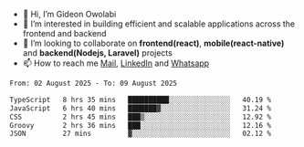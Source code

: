 - 👋 Hi, I’m Gideon Owolabi
- 👀 I’m interested in building efficient and scalable applications across the frontend and backend
- 💞️ I’m looking to collaborate on <b>frontend(react)</b>, <b>mobile(react-native)</b> and <b>backend(Nodejs, Laravel)</b> projects
- 📫 How to reach me <a href="mailto:gideoniyin2021@gmail.com">Mail</a>, <a href="https://www.linkedin.com/in/gideon-owolabi-9b667a232/">LinkedIn</a> and <a href="https://wa.me/2348055377085">Whatsapp</a>

<!---
gude1/gude1 is a ✨ special ✨ repository because its `README.md` (this file) appears on your GitHub profile.
You can click the Preview link to take a look at your changes.
--->

<!--START_SECTION:waka-->

```txt
From: 02 August 2025 - To: 09 August 2025

TypeScript   8 hrs 35 mins   ██████████░░░░░░░░░░░░░░░   40.19 %
JavaScript   6 hrs 40 mins   ███████▓░░░░░░░░░░░░░░░░░   31.24 %
CSS          2 hrs 45 mins   ███▒░░░░░░░░░░░░░░░░░░░░░   12.92 %
Groovy       2 hrs 36 mins   ███░░░░░░░░░░░░░░░░░░░░░░   12.16 %
JSON         27 mins         ▓░░░░░░░░░░░░░░░░░░░░░░░░   02.12 %
```

<!--END_SECTION:waka-->
